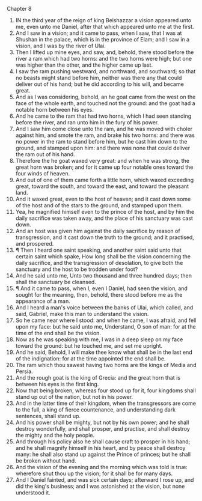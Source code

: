 

Chapter 8

1. IN the third year of the reign of king Belshazzar a vision appeared unto me, even unto me Daniel, after that which appeared unto me at the first.
2. And I saw in a vision; and it came to pass, when I saw, that I was at Shushan in the palace, which is in the province of Elam; and I saw in a vision, and I was by the river of Ulai.
3. Then I lifted up mine eyes, and saw, and, behold, there stood before the river a ram which had two horns: and the two horns were high; but one was higher than the other, and the higher came up last.
4. I saw the ram pushing westward, and northward, and southward; so that no beasts might stand before him, neither was there any that could deliver out of his hand; but he did according to his will, and became great.
5. And as I was considering, behold, an he goat came from the west on the face of the whole earth, and touched not the ground: and the goat had a notable horn between his eyes.
6. And he came to the ram that had two horns, which I had seen standing before the river, and ran unto him in the fury of his power.
7. And I saw him come close unto the ram, and he was moved with choler against him, and smote the ram, and brake his two horns: and there was no power in the ram to stand before him, but he cast him down to the ground, and stamped upon him: and there was none that could deliver the ram out of his hand.
8. Therefore the he goat waxed very great: and when he was strong, the great horn was broken; and for it came up four notable ones toward the four winds of heaven.
9. And out of one of them came forth a little horn, which waxed exceeding great, toward the south, and toward the east, and toward the pleasant land.
10. And it waxed great, even to the host of heaven; and it cast down some of the host and of the stars to the ground, and stamped upon them.
11. Yea, he magnified himself even to the prince of the host, and by him the daily sacrifice was taken away, and the place of his sanctuary was cast down.
12. And an host was given him against the daily sacrifice by reason of transgression, and it cast down the truth to the ground; and it practised, and prospered.
13. ¶ Then I heard one saint speaking, and another saint said unto that certain saint which spake, How long shall be the vision concerning the daily sacrifice, and the transgression of desolation, to give both the sanctuary and the host to be trodden under foot?
14. And he said unto me, Unto two thousand and three hundred days; then shall the sanctuary be cleansed.
15. ¶ And it came to pass, when I, even I Daniel, had seen the vision, and sought for the meaning, then, behold, there stood before me as the appearance of a man.
16. And I heard a man's voice between the banks of Ulai, which called, and said, Gabriel, make this man to understand the vision.
17. So he came near where I stood: and when he came, I was afraid, and fell upon my face: but he said unto me, Understand, O son of man: for at the time of the end shall be the vision.
18. Now as he was speaking with me, I was in a deep sleep on my face toward the ground: but he touched me, and set me upright.
19. And he said, Behold, I will make thee know what shall be in the last end of the indignation: for at the time appointed the end shall be.
20. The ram which thou sawest having two horns are the kings of Media and Persia.
21. And the rough goat is the king of Grecia: and the great horn that is between his eyes is the first king.
22. Now that being broken, whereas four stood up for it, four kingdoms shall stand up out of the nation, but not in his power.
23. And in the latter time of their kingdom, when the transgressors are come to the full, a king of fierce countenance, and understanding dark sentences, shall stand up.
24. And his power shall be mighty, but not by his own power; and he shall destroy wonderfully, and shall prosper, and practise, and shall destroy the mighty and the holy people.
25. And through his policy also he shall cause craft to prosper in his hand; and he shall magnify himself in his heart, and by peace shall destroy many: he shall also stand up against the Prince of princes; but he shall be broken without hand.
26. And the vision of the evening and the morning which was told is true: wherefore shut thou up the vision; for it shall be for many days.
27. And I Daniel fainted, and was sick certain days; afterward I rose up, and did the king's business; and I was astonished at the vision, but none understood it.
